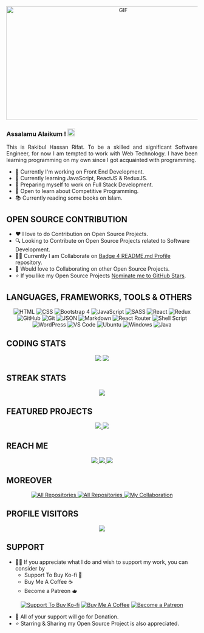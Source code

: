 <!-- <p align="center">
<img src="https://media.giphy.com/media/SWoSkN6DxTszqIKEqv/giphy.gif" alt="Coder GIF" width="500" height="300">
</p>
-->

<p align="center">
    <img alt="GIF" src="https://github.com/mrhrifat/mrhrifat/blob/master/gifs/code.gif?raw=true" width="600" height="300" />
</p>

### Assalamu Alaikum ! <img src="https://user-images.githubusercontent.com/1303154/88677602-1635ba80-d120-11ea-84d8-d263ba5fc3c0.gif" width="20px" alt="Assalamu Alaikum">

<p align="justify">
    This is Rakibul Hassan Rifat. To be a skilled and significant Software Engineer, for now I am tempted to work with Web Technology. 
    I have been learning programming on my own since I got acquainted with programming.
</p>

<!--
**mrhrifat/mrhrifat** is a ✨ _special_ ✨ repository because its `README.md` (this file) appears on your GitHub profile.

Here are some ideas to get you started:
🤔 ⚡ 📈 🔖
-->

- 💎 Currently I'm working on Front End Development.
- 🌱 Currently learning JavaScript, ReactJS & ReduxJS.
- 🎯 Preparing myself to work on Full Stack Development.
- 💬 Open to learn about Competitive Programming.
- 📚 Currently reading some books on Islam.


## **OPEN SOURCE CONTRIBUTION**
- ❤️ I love to do Contribution on Open Source Projects.
- 🔍 Looking to Contribute on Open Source Projects related to Software Development.
- 👨‍💻 Currently I am Collaborate on [Badge 4 README.md Profile](https://github.com/alexandresanlim/Badges4-README.md-Profile) repository.
- 🐾 Would love to Collaborating on other Open Source Projects.
- ⭐️ If you like my Open Source Projects [Nominate me to GitHub Stars](https://stars.github.com/nominate).



## **LANGUAGES, FRAMEWORKS, TOOLS & OTHERS**

<p align="center">
    <img alt="HTML" src="https://img.shields.io/badge/html5%20-E34F26?&style=for-the-badge&logo=html5&logoColor=white"/>
    <img alt="CSS" src="https://img.shields.io/badge/css3%20-%231572B6.svg?&style=for-the-badge&logo=css3&logoColor=white"/>
    <img alt="Bootstrap 4" src="https://img.shields.io/badge/bootstrap%204%20-%23563D7C.svg?&style=for-the-badge&logo=bootstrap&logoColor=white"/>
    <img alt="JavaScript" src="https://img.shields.io/badge/javascript%20-%23323330.svg?&style=for-the-badge&logo=javascript&logoColor=%23F7DF1E"/>
    <img alt="SASS" src="https://img.shields.io/badge/SASS%20-hotpink.svg?&style=for-the-badge&logo=SASS&logoColor=white"/>
    <img alt="React" src="https://img.shields.io/badge/react%20js%20-%2320232a.svg?&style=for-the-badge&logo=react&logoColor=%2361DAFB"/>
    <img alt="Redux" src="https://img.shields.io/badge/redux%20js%20-%23593d88.svg?&style=for-the-badge&logo=redux&logoColor=white"/>
    <img alt="GitHub" src="https://img.shields.io/badge/github%20-%23121011.svg?&style=for-the-badge&logo=github&logoColor=white"/>
    <img alt="Git" src="https://img.shields.io/badge/git%20-%23F05033.svg?&style=for-the-badge&logo=git&logoColor=white"/>
    <img alt="JSON" src="https://img.shields.io/badge/json-5E5C5C?style=for-the-badge&logo=json&logoColor=white"/>
    <img alt="Markdown" src="https://img.shields.io/badge/Markdown-000000?style=for-the-badge&logo=markdown&logoColor=white"/>
    <img alt="React Router" src="https://img.shields.io/badge/React_Router-CA4245?style=for-the-badge&logo=react-router&logoColor=white"/>
    <img alt="Shell Script" src="https://img.shields.io/badge/Shell_Script-121011?style=for-the-badge&logo=gnu-bash&logoColor=white"/>
    <img alt="WordPress" src="https://img.shields.io/badge/WordPress%20-%23117AC9.svg?&style=for-the-badge&logo=WordPress&logoColor=white"/>
    <img alt="VS Code" src="https://img.shields.io/badge/Visual%20Studio%20Code-0078d7.svg?style=for-the-badge&logo=visual-studio-code&logoColor=white"/>
    <img alt="Ubuntu" src="https://img.shields.io/badge/Ubuntu-E95420?style=for-the-badge&logo=ubuntu&logoColor=white"/>
    <img alt="Windows" src="https://img.shields.io/badge/Windows-0078D6?style=for-the-badge&logo=windows&logoColor=white"/>
    <img alt="Java" src="https://img.shields.io/badge/java-007396?&style=for-the-badge&logo=java&logoColor=white"/>
</p>


<!-- 
For later--

https://github.com/Ileriayo/markdown-badges
https://github.com/alexandresanlim/Badges4-README.md-Profile

<img alt="React" src="https://img.shields.io/badge/react%20-%2320232a.svg?&style=for-the-badge&logo=react&logoColor=%2361DAFB"/>

<img alt="Redux" src="https://img.shields.io/badge/redux%20-%23593d88.svg?&style=for-the-badge&logo=redux&logoColor=white"/>

<img src="https://img.shields.io/badge/python%20-%2314354C.svg?&style=for-the-badge&logo=python&logoColor=white"/>

<img alt="Webpack" src="https://img.shields.io/badge/webpack%20-%238DD6F9.svg?&style=for-the-badge&logo=webpack&logoColor=black" />

<img src="https://img.shields.io/badge/typescript%20-%23007ACC.svg?&style=for-the-badge&logo=typescript&logoColor=white"/>

<img src="https://img.shields.io/badge/spring%20-%236DB33F.svg?&style=for-the-badge&logo=spring&logoColor=white"/>

<img src="https://img.shields.io/badge/vuejs%20-%2335495e.svg?&style=for-the-badge&logo=vue.js&logoColor=%234FC08D"/>

<img src="https://img.shields.io/badge/mysql-%2342759c.svg?&style=for-the-badge&logo=mysql&logoColor=db8a35"/>

<img src ="https://img.shields.io/badge/oracle%20-%23F00000.svg?&style=for-the-badge&logo=oracle&logoColor=white" /> 

<img src="https://img.shields.io/badge/node.js%20-%2343853D.svg?&style=for-the-badge&logo=node.js&logoColor=white"/>

<img src ="https://img.shields.io/badge/MongoDB-%234ea94b.svg?&style=for-the-badge&logo=mongodb&logoColor=white"/>


<img src="https://img.shields.io/badge/gitlab%20-%23181717.svg?&style=for-the-badge&logo=gitlab&logoColor=white"/>

<img src="https://img.shields.io/badge/django%20-%23092E20.svg?&style=for-the-badge&logo=django&logoColor=white"/>

<img src="https://img.shields.io/badge/express.js%20-%23404d59.svg?&style=for-the-badge"/>

<img src="https://img.shields.io/badge/tailwindcss%20-%2338B2AC.svg?&style=for-the-badge&logo=tailwind-css&logoColor=white"/>

 -->



## **CODING STATS**

<p align = "center">
    <!-- <img src="https://github-readme-stats.vercel.app/api?username=mrhrifat&count_private=true&include_all_commits=true&show_icons=true&theme=gotham&line_height=27&hide_border=true"> -->
    <img src='https://github-readme-stats.vercel.app/api?username=mrhrifat&count_private=true&include_all_commits=true&show_icons=true&theme=gotham&hide_border=true&line_height=27'/>
    <img src="https://github-readme-stats.vercel.app/api/top-langs/?username=mrhrifat&show_icons=true&hide=php,html,typescript,css,markdown,python&theme=gotham&line_height=27&hide_border=true">
</p>




## **STREAK STATS**

<p align = "center">
    <img src="https://github-readme-streak-stats.herokuapp.com/?user=mrhrifat&theme=gotham&hide_border=true">
    <!-- <img src="https://github-readme-stats.vercel.app/api/wakatime?username=mrhrifat"> -->
</p>




## **FEATURED PROJECTS**

<p align="center">
    <a href="https://github.com/mrhrifat/spur-quote">
        <img src="https://github-readme-stats.vercel.app/api/pin/?username=mrhrifat&repo=spur-quote&title_color=ffffff&text_color=c9cacc&icon_color=2bbc8a&bg_color=1d1f21&hide_border=true&hide=html"/>
    </a>
    <a href="https://github.com/mrhrifat/web-badge">
        <img src="https://github-readme-stats.vercel.app/api/pin/?username=mrhrifat&repo=web-badge&title_color=ffffff&text_color=c9cacc&icon_color=2bbc8a&bg_color=1d1f21&hide_border=true"/>
    </a>
</p>


<!-- ## **DREAM PROJECTS**

<p align="center">
    <a href="https://github.com/mrhrifat/holy-alquran">
        <img src="https://github-readme-stats.vercel.app/api/pin/?username=mrhrifat&repo=holy-alquran&title_color=ffffff&text_color=c9cacc&icon_color=2bbc8a&bg_color=1d1f21&hide_border=true"/>
    </a>
</p> -->





## **REACH ME**

<p align="center">
    <a href="https://www.linkedin.com/in/mrhrifat/" target="_blank">
        <img src="https://img.shields.io/badge/linkedin%20-%230077B5.svg?&style=for-the-badge&logo=linkedin&logoColor=white"/>
    </a>
    <a href="mailto:mrhrifat383759@gmail.com" target="_blank">
        <img src="https://img.shields.io/badge/Gmail-D14836?style=for-the-badge&logo=gmail&logoColor=white"/>
    </a>
    <a href='https://github.com/mrhrifat/mrhrifat/discussions' target='_blank'>
        <img src='https://custom-icon-badges.herokuapp.com/badge/-Discuss-teal?style=for-the-badge&logo=comment-discussion&logoColor=white'/>
    </a>
    <!-- <a href="https://www.facebook.com/" target="_blank">
        <img src="https://img.shields.io/badge/facebook%20-%231877F2.svg?&style=for-the-badge&logo=facebook&logoColor=white"/>
    </a> -->
</p>




## **MOREOVER**

<p align="center">
    <a href="https://github.com/mrhrifat?tab=repositories">
        <img alt="All Repositories" title="All Repositories" src="https://custom-icon-badges.herokuapp.com/badge/-All%20Repositories-F22F46?style=for-the-badge&logoColor=white&logo=repo"/>
    </a>
    <a href="https://github.com/mrhrifat/index/blob/master/readme/Contributions.md#-my-contributions">
        <img alt="All Repositories" title="All Contributions" src="https://custom-icon-badges.herokuapp.com/badge/-All%20Contributions-2962FF?style=for-the-badge&logoColor=white&logo=fork"/>
    </a>
    <a href="https://github.com/mrhrifat/index/blob/master/readme/Collaboration.md#-my-collaboration">
        <img alt="My Collaboration" title="My Collaboration" src="https://custom-icon-badges.herokuapp.com/badge/-My%20Collaboration-009639?style=for-the-badge&logoColor=white&logo=zap"/>
    </a>
</p>




## **PROFILE VISITORS**
<p align="center">
    <img src="https://visitor-badge-reloaded.herokuapp.com/badge?page_id=mrhrifat&logo=Github&style=for-the-badge&color=55acb7">
</p>




## SUPPORT

- 👍🏻 If you appreciate what I do and wish to support my work, you can consider by 
    - Support To Buy Ko-fi 🍵
    - Buy Me A Coffee ☕️
    - Become a Patreon 🫖
<div align='center'>

 [![](https://img.shields.io/badge/Ko_fi-FF5E5B?style=for-the-badge&logo=Ko-fi&logoColor=white "Support To Buy Ko-fi")](https://ko-fi.com/mrhrifat) 
 [![](https://img.shields.io/badge/Buy_Me_A_Coffee-FFDD00?style=for-the-badge&logo=buy-me-a-coffee&logoColor=black "Buy Me A Coffee")](https://buymeacoffee.com/mrhrifat)  [![](https://img.shields.io/badge/Patreon-F96854?style=for-the-badge&logo=Patreon&logoColor=white "Become a Patreon")](https://patreon.com/mrhrifat)

</div>

- 🎉 All of your support will go for Donation.
- ⭐️ Starring & Sharing my Open Source Project is also appreciated.




<!-- <p align='center'>
    <a href="https://www.buymeacoffee.com/mrhrifat" target="_blank">
         <img src="https://img.shields.io/badge/Buy_Me_A_Coffee-FFDD00?style=for-the-badge&logo=buy-me-a-coffee&logoColor=black"/>
    </a>
</p> -->



<!-- ## **PROFILE VISITORS -**

<p align="center"> -->

<!-- <img src="https://img.shields.io/badge/Profile%20Visitors-172B4D?style=for-the-badge&logo=Opsgenie&logoColor=white"/>

<img src="https://visitor-badge.glitch.me/badge?page_id=mrhrifat/"> -->
<!-- 
![https://img.shields.io/badge/Profile Visitors-172B4D?style=for-the-badge&logo=Opsgenie&logoColor=white](https://visitor-badge.glitch.me/badge?page_id=mrhrifat)

![Visitors](https://visitor-badge.glitch.me/badge?page_id=mrhrifat) -->
<!-- 
![](https://visitor-badge-reloaded.herokuapp.com/badge?page_id=mrhrifat&color=55acb7&style=for-the-badge&logo=Github) -->

<!-- <img src="https://visitor-badge-reloaded.herokuapp.com/badge?page_id=mrhrifat&color=55acb7&style=for-the-badge&logo=Github"> -->

<!-- </p> -->

<!-- ## **SUPPORT ME -** -->
<!-- <p align='center'>
If you like my Open Source Repositories & Project then, Nominate me as a GitHub Stars
<a href='https://stars.github.com/nominate/'>
<br>
<img src='https://img.shields.io/badge/Nominate%20Stars-181717.svg?style=for-the-badge&logo=github&logoColor=white'/>
</a>
</p> -->
<!-- <p align='center'>
    <a href='https://stars.github.com/nominate/'>
        <img height='30' src='https://img.shields.io/badge/Nominate%20As%20GitHub%20Stars-181717.svg?&style=for-the-badge&logo=github&logoColor=white'/>
    </a>
</p> -->

